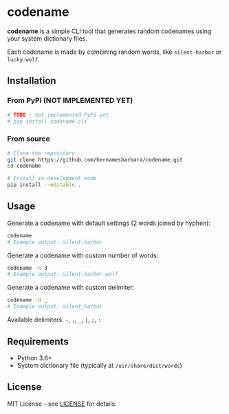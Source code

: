 # codename

**codename** is a simple CLI tool that generates random codenames using your system dictionary files.

Each codename is made by combining random words, like `silent-harbor` or `lucky-wolf`.

## Installation

### From PyPI (NOT IMPLEMENTED YET)

```bash
# TODO - not implemented PyPi yet
# pip install codename-cli
```

### From source

```bash
# Clone the repository
git clone https://github.com/hernamesbarbara/codename.git
cd codename

# Install in development mode
pip install --editable .
```

## Usage

Generate a codename with default settings (2 words joined by hyphen):
```bash
codename
# Example output: silent-harbor
```

Generate a codename with custom number of words:
```bash
codename -n 3
# Example output: silent-harbor-wolf
```

Generate a codename with custom delimiter:
```bash
codename -d _
# Example output: silent_harbor
```

Available delimiters: `-`, `,`, `_`, `|`, `;`, `:`

## Requirements

- Python 3.6+
- System dictionary file (typically at `/usr/share/dict/words`)

## License

MIT License - see [LICENSE](LICENSE) for details.
